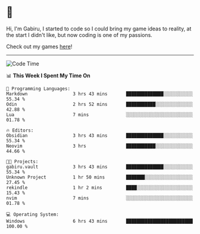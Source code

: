 # 🐀

Hi, I'm Gabiru, I started to code so I could bring my game ideas to reality, at the start I didn't like, but now coding is one of my passions.

Check out my games [here](https://gabiru.art/projetos/)!

---

<!--START_SECTION:waka-->
![Code Time](http://img.shields.io/badge/Code%20Time-574%20hrs%2017%20mins-blue)

📊 **This Week I Spent My Time On** 

```text
💬 Programming Languages: 
Markdown                 3 hrs 43 mins       ██████████████░░░░░░░░░░░   55.34 % 
Odin                     2 hrs 52 mins       ███████████░░░░░░░░░░░░░░   42.88 % 
Lua                      7 mins              ░░░░░░░░░░░░░░░░░░░░░░░░░   01.78 % 

🔥 Editors: 
Obsidian                 3 hrs 43 mins       ██████████████░░░░░░░░░░░   55.34 % 
Neovim                   3 hrs               ███████████░░░░░░░░░░░░░░   44.66 % 

🐱‍💻 Projects: 
gabiru.vault             3 hrs 43 mins       ██████████████░░░░░░░░░░░   55.34 % 
Unknown Project          1 hr 50 mins        ███████░░░░░░░░░░░░░░░░░░   27.45 % 
rekindle                 1 hr 2 mins         ████░░░░░░░░░░░░░░░░░░░░░   15.43 % 
nvim                     7 mins              ░░░░░░░░░░░░░░░░░░░░░░░░░   01.78 % 

💻 Operating System: 
Windows                  6 hrs 43 mins       █████████████████████████   100.00 % 
```


<!--END_SECTION:waka-->

